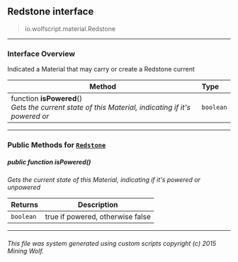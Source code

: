 ## Redstone __interface__

>io.wolfscript.material.Redstone

---

### Interface Overview

Indicated a Material that may carry or create a Redstone current

Method | Type   
--- | :--- 
 function __isPowered__() <br> _Gets the current state of this Material, indicating if it's powered or_ | `boolean`



---


### Public Methods for [`Redstone`](Redstone.md)

##### <a id='ispowered'></a>public  function __isPowered__()

_Gets the current state of this Material, indicating if it's powered or unpowered_

Returns | Description
--- | --- 
`boolean` | true if powered, otherwise false


---


###### This file was system generated using custom scripts copyright (c) 2015 Mining Wolf.
	

